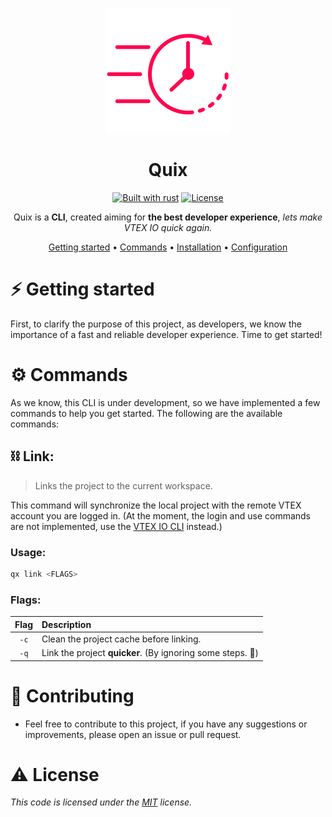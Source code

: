 <div align="center">

![logo.png](./assets/logo.png)

# Quix

[![Built with rust][rust-badge]][rust] [![License][license-badge]][license]

Quix is a **CLI**, created aiming for **the best developer experience**, _lets make VTEX IO quick again._

[Getting started](#getting-started) • [Commands](#commands) • [Installation](#installation) • [Configuration](#configuration)

</div>

# ⚡️ Getting started

First, to clarify the purpose of this project, as developers, we know the importance of a fast and reliable developer experience. Time to get started!

# ⚙️ Commands

As we know, this CLI is under development, so we have implemented a few commands to help you get started. The following are the available commands:

## ⛓️ Link:

> Links the project to the current workspace.

This command will synchronize the local project with the remote VTEX account you are logged in. (At the moment, the login and use commands are not implemented, use the [VTEX IO CLI](toolbelt) instead.)

### Usage:

```bash
qx link <FLAGS>
```

### Flags:

| Flag | Description                                                |
| :--: | :--------------------------------------------------------- |
| `-c` | Clean the project cache before linking.                    |
| `-q` | Link the project **quicker**. (By ignoring some steps. 👀) |

# 🥇 Contributing

- Feel free to contribute to this project, if you have any suggestions or improvements, please open an issue or pull request.

# ⚠️ License

_This code is licensed under the [MIT]("https://github.com/RafaelRCamargo/from-reddit-to-shorts/blob/master/LICENSE") license._

[toolbelt]: https://github.com/vtex/toolbelt
[rust-badge]: https://img.shields.io/badge/builtwith-rust-B7410E?style=flat-square
[rust]: https://www.rust-lang.org/pt-BR
[license-badge]: https://img.shields.io/github/license/rafaelrcamargo/quix?color=lightgray&style=flat-square
[license]: https://github.com/rafaelrcamargo/quix/blob/main/LICENSE
[releases]: https://github.com/rafaelrcamargo/quix/releases
